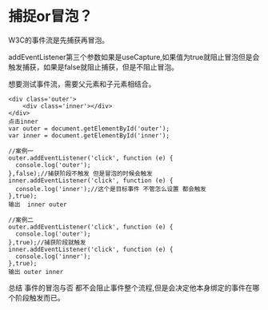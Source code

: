 # 捕捉or冒泡？ #

W3C的事件流是先捕获再冒泡。

addEventListener第三个参数如果是useCapture,如果值为true就阻止冒泡但是会触发捕获，如果是false就阻止捕获，但是不阻止冒泡。

想要测试事件流，需要父元素和子元素相结合。

	<div class='outer'>
	    <div class='inner'></div> 
	</div>
	点击inner
	var outer = document.getElementById('outer');
	var inner = document.getElementById('inner');
	
	//案例一
	outer.addEventListener('click', function (e) {
	  console.log('outer');
	},false);//捕获阶段不触发 但是冒泡的时候会触发
	inner.addEventListener('click', function (e) {
	  console.log('inner');//这个是目标事件 不管怎么设置 都会触发
	},true);
	输出  inner outer
	
	//案例二
	outer.addEventListener('click', function (e) {
	  console.log('outer');
	},true);//捕获阶段就触发
	inner.addEventListener('click', function (e) {
	  console.log('inner');
	},true);
	输出 outer inner  


总结 事件的冒泡与否 都不会阻止事件整个流程,但是会决定他本身绑定的事件在哪个阶段触发而已。
